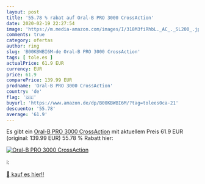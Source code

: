 ```yaml
---
layout: post
title: '55.78 % rabat auf Oral-B PRO 3000 CrossAction'
date: 2020-02-19 22:27:54
image: 'https://m.media-amazon.com/images/I/318M3fiRhbL._AC_._SL200_.jpg'
comments: true
category: ofertas
author: ring
slug: 'B00KBWBI6M-de Oral-B PRO 3000 CrossAction'
tags: [ tole.es ]
actualPrice: 61.9 EUR
currency: EUR
price: 61.9
comparePrice: 139.99 EUR
prodname: 'Oral-B PRO 3000 CrossAction'
country: 'de'
flag: '🇩🇪'
buyurl: 'https://www.amazon.de/dp/B00KBWBI6M/?tag=tolees0ca-21'
descuento: '55.78'
average: '61.9'
---
```


Es gibt ein [Oral-B PRO 3000 CrossAction](https://www.amazon.de/dp/B00KBWBI6M/?tag=tolees0ca-21) mit aktuellem Preis 61.9 EUR (original: 139.99 EUR) 55.78 % Rabatt hier:

[![Oral-B PRO 3000 CrossAction](https://m.media-amazon.com/images/I/318M3fiRhbL._AC_._SL200_.jpg)](https://www.amazon.de/dp/B00KBWBI6M/?tag=tolees0ca-21)

ℹ️:


[🛒 kauf es hier!!](https://www.amazon.de/dp/B00KBWBI6M/?tag=tolees0ca-21)
